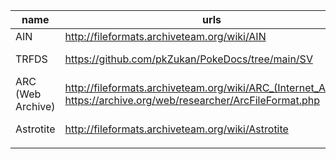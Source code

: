 | name      | urls        |sample| extractor(s)     |
|-----------|-------------|------|------------------|
|    AIN    |http://fileformats.archiveteam.org/wiki/AIN|https://sembiance.com/fileFormatSamples/archive/ain/|https://www.sac.sk/download/pack/ain232.exe|
|   TRFDS   |https://github.com/pkZukan/PokeDocs/tree/main/SV|Pokemon SV/ZA|https://github.com/pkZukan/gftool<br>https://github.com/psthrn42/SCVI_Extract|
|ARC (Web Archive)|http://fileformats.archiveteam.org/wiki/ARC_(Internet_Archive)<br>https://archive.org/web/researcher/ArcFileFormat.php|?|https://github.com/ikreymer/webarchiveplayer|
| Astrotite |http://fileformats.archiveteam.org/wiki/Astrotite|?|http://download.cnet.com/Astrotite-200X-and-AstroA2P/3000-2250_4-75064900.html|
|           |             |      |                  |
